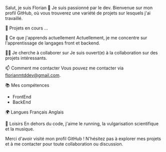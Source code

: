 Salut, je suis Florian 👋
Je suis passionné par le dev. Bienvenue sur mon profil GitHub, où vous trouverez une variété de projets sur lesquels j'ai travaillé.

🔭 Projets en cours
...

🌱 Ce que j'apprends actuellement
Actuellement, je me concentre sur l'apprentissage de langages front et backend.

✍🏼 Je cherche à collaborer sur
Je suis ouvert(e) à la collaboration sur des projets intéressants.

📫 Comment me contacter
Vous pouvez me contacter via florianmtddev@gmail.com.

📚 Mes compétences
- FrontEnd
- BackEnd

🌍 Langues
Français
Anglais

🎨 Loisirs
En dehors du code, j'aime le running, la vulgarisation scientifique et la musique.

Merci d'avoir visité mon profil GitHub ! N'hésitez pas à explorer mes projets et à me contacter pour toute collaboration ou discussion.


<!---
FlorianMtds/FlorianMtds is a ✨ special ✨ repository because its `README.md` (this file) appears on your GitHub profile.
You can click the Preview link to take a look at your changes.
--->
